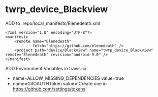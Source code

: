 # twrp_device_Blackview

ADD to .repo/local_manifests/Elenedeath.xml
```
<?xml version="1.0" encoding="UTF-8"?>
<manifest>
    <remote name="Elenedeath"
            fetch="https://github.com/elenedeath" />
    <project path="device/Blackview" name="twrp_device_Blackview" remote="Elenedeath" revision="android-9.0" />
</manifest>
```

ADD Environment Variables in travis-ci
- name=ALLOW_MISSING_DEPENDENCIES value=true
- name=GitOAUTHToken value='Create one in https://github.com/settings/tokens'
